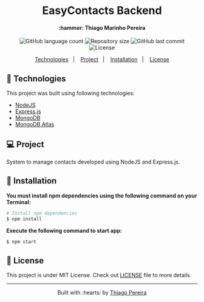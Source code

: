 <h1 align="center">
	EasyContacts Backend
</h1>

<h4 align="center">
	:hammer: Thiago Marinho Pereira
</h4>

<p align="center">
<img alt="GitHub language count" src="https://img.shields.io/github/languages/count/ThiagoPereiraUFV/EasyContacts-backend">

<img alt="Repository size" src="https://img.shields.io/github/repo-size/ThiagoPereiraUFV/EasyContacts-backend">

<img alt="GitHub last commit" src="https://img.shields.io/github/last-commit/ThiagoPereiraUFV/EasyContacts-backend">

<img alt="License" src="https://img.shields.io/badge/license-MIT-brightgreen">
</p>

<p align="center">
	<a href="#rocket-technologies">Technologies</a>&nbsp;&nbsp;&nbsp;|&nbsp;&nbsp;&nbsp;
	<a href="#computer-project">Project</a>&nbsp;&nbsp;&nbsp;|&nbsp;&nbsp;&nbsp;
	<a href="#wrench-installation">Installation</a>&nbsp;&nbsp;&nbsp;|&nbsp;&nbsp;&nbsp;
	<a href="#memo-license">License</a>
</p>

## :rocket: Technologies

This project was built using following technologies:

- [NodeJS](https://nodejs.org/)
- [Express.js](https://expressjs.com/)
- [MongoDB](https://www.mongodb.com/)
- [MongoDB Atlas](https://www.mongodb.com/cloud/atlas/)

## :computer: Project

System to manage contacts developed using NodeJS and Express.js.

## :wrench: Installation

__You must install npm dependencies using the following command on your Terminal:__

```bash
# Install npm dependencies
$ npm install
```

__Execute the following command to start app:__

```bash
$ npm start
```

## :memo: License

This project is under MIT License. Check out [LICENSE](LICENSE) file to more details.

---

<p align="center">
	Built with :hearts: by <a href="https://github.com/ThiagoPereiraUFV" target="_blank">Thiago Pereira</a>
</p>